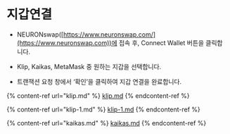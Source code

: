 # 지갑연결

* NEURONswap([https://www.neuronswap.com/](https://www.neuronswap.com))에 접속 후, Connect Wallet 버튼을 클릭합니다.



* Klip, Kaikas, MetaMask 중 원하는 지갑을 선택합니다.



* 트랜잭션 요청 창에서 ‘확인’을 클릭하여 지갑 연결을 완료합니다.

{% content-ref url="klip.md" %}
[klip.md](klip.md)
{% endcontent-ref %}

{% content-ref url="klip-1.md" %}
[klip-1.md](klip-1.md)
{% endcontent-ref %}

{% content-ref url="kaikas.md" %}
[kaikas.md](kaikas.md)
{% endcontent-ref %}
